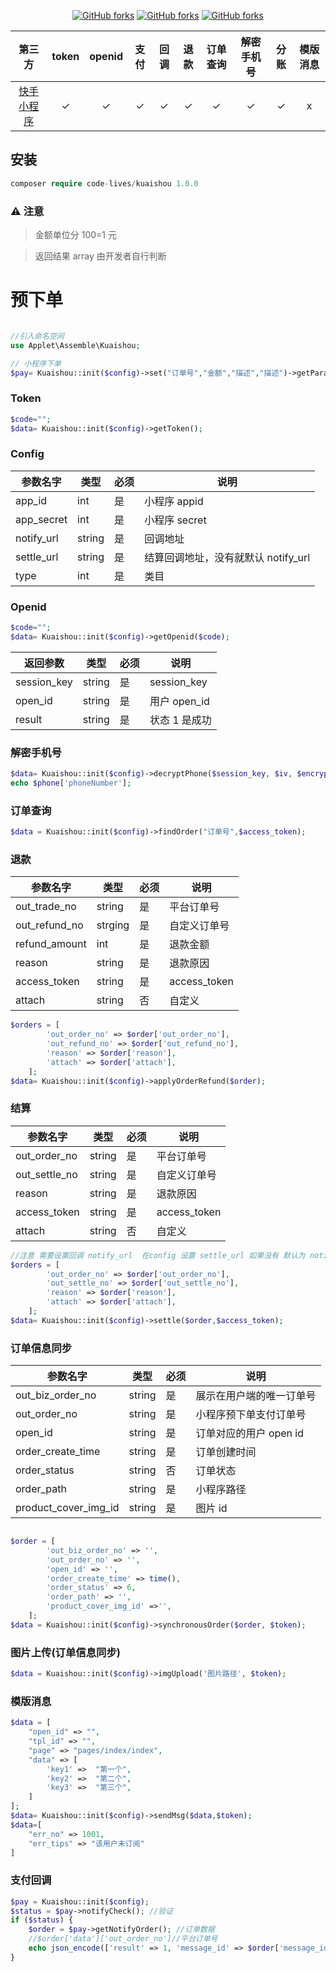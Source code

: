 <p align="center">
<a href="https://packagist.org/packages/code-lives/kuaishou" target="_blank"><img src="https://img.shields.io/packagist/v/code-lives/kuaishou?include_prereleases" alt="GitHub forks"></a>
<a href="https://packagist.org/packages/code-lives/kuaishou" target="_blank"><img src="https://img.shields.io/github/stars/code-lives/kuaishou?style=social" alt="GitHub forks"></a>
<a href="https://github.com/code-lives/kuaishou/fork" target="_blank"><img src="https://img.shields.io/github/forks/code-lives/kuaishou?style=social" alt="GitHub forks"></a>

</p>

|                                         第三方                                          | token | openid | 支付 | 回调 | 退款 | 订单查询 | 解密手机号 | 分账 | 模版消息 |
| :-------------------------------------------------------------------------------------: | :---: | :----: | :--: | :--: | :--: | :------: | :--------: | :--: | :------: |
| [快手小程序](https://mp.kuaishou.com/docs/develop/server/epay/interfaceDefinition.html) |   ✓   |   ✓    |  ✓   |  ✓   |  ✓   |    ✓     |     ✓      |  ✓   |    x     |

## 安装

```php
composer require code-lives/kuaishou 1.0.0
```

### ⚠️ 注意

> 金额单位分 100=1 元

> 返回结果 array 由开发者自行判断

# 预下单

```php

//引入命名空间
use Applet\Assemble\Kuaishou;

// 小程序下单
$pay= Kuaishou::init($config)->set("订单号","金额","描述","描述")->getParam();

```

### Token

```php
$code="";
$data= Kuaishou::init($config)->getToken();
```

### Config

| 参数名字   | 类型   | 必须 | 说明                                |
| ---------- | ------ | ---- | ----------------------------------- |
| app_id     | int    | 是   | 小程序 appid                        |
| app_secret | int    | 是   | 小程序 secret                       |
| notify_url | string | 是   | 回调地址                            |
| settle_url | string | 是   | 结算回调地址，没有就默认 notify_url |
| type       | int    | 是   | 类目                                |

### Openid

```php
$code="";
$data= Kuaishou::init($config)->getOpenid($code);
```

| 返回参数    | 类型   | 必须 | 说明          |
| ----------- | ------ | ---- | ------------- |
| session_key | string | 是   | session_key   |
| open_id     | string | 是   | 用户 open_id  |
| result      | string | 是   | 状态 1 是成功 |

### 解密手机号

```php
$data= Kuaishou::init($config)->decryptPhone($session_key, $iv, $encryptedData);
echo $phone['phoneNumber'];
```

### 订单查询

```php
$data = Kuaishou::init($config)->findOrder("订单号",$access_token);
```

### 退款

| 参数名字      | 类型    | 必须 | 说明         |
| ------------- | ------- | ---- | ------------ |
| out_trade_no  | string  | 是   | 平台订单号   |
| out_refund_no | strging | 是   | 自定义订单号 |
| refund_amount | int     | 是   | 退款金额     |
| reason        | string  | 是   | 退款原因     |
| access_token  | string  | 是   | access_token |
| attach        | string  | 否   | 自定义       |

```php
$orders = [
        'out_order_no' => $order['out_order_no'],
        'out_refund_no' => $order['out_refund_no'],
        'reason' => $order['reason'],
        'attach' => $order['attach'],
    ];
$data= Kuaishou::init($config)->applyOrderRefund($order);
```

### 结算

| 参数名字      | 类型   | 必须 | 说明         |
| ------------- | ------ | ---- | ------------ |
| out_order_no  | string | 是   | 平台订单号   |
| out_settle_no | string | 是   | 自定义订单号 |
| reason        | string | 是   | 退款原因     |
| access_token  | string | 是   | access_token |
| attach        | string | 否   | 自定义       |

```php
//注意 需要设置回调 notify_url  在config 设置 settle_url 如果没有 默认为 notify_url
$orders = [
        'out_order_no' => $order['out_order_no'],
        'out_settle_no' => $order['out_settle_no'],
        'reason' => $order['reason'],
        'attach' => $order['attach'],
    ];
$data= Kuaishou::init($config)->settle($order,$access_token);
```

### 订单信息同步

| 参数名字             | 类型   | 必须 | 说明                     |
| -------------------- | ------ | ---- | ------------------------ |
| out_biz_order_no     | string | 是   | 展示在用户端的唯一订单号 |
| out_order_no         | string | 是   | 小程序预下单支付订单号   |
| open_id              | string | 是   | 订单对应的用户 open id   |
| order_create_time    | string | 是   | 订单创建时间             |
| order_status         | string | 否   | 订单状态                 |
| order_path           | string | 是   | 小程序路径               |
| product_cover_img_id | string | 是   | 图片 id                  |

```php

$order = [
        'out_biz_order_no' => '',
        'out_order_no' => '',
        'open_id' => '',
        'order_create_time' => time(),
        'order_status' => 6,
        'order_path' => '',
        'product_cover_img_id' =>'',
    ];
$data = Kuaishou::init($config)->synchronousOrder($order, $token);
```

### 图片上传(订单信息同步)

```php
$data = Kuaishou::init($config)->imgUpload('图片路径', $token);
```

### 模版消息

```php
$data = [
    "open_id" => "",
    "tpl_id" => "",
    "page" => "pages/index/index",
    "data" => [
        'key1' =>  "第一个",
        'key2' =>  "第二个",
        'key3' =>  "第三个",
    ]
];
$data= Kuaishou::init($config)->sendMsg($data,$token);
$data=[
    "err_no" => 1001,
    "err_tips" => "该用户未订阅"
]
```

### 支付回调

```php
$pay = Kuaishou::init($config);
$status = $pay->notifyCheck(); //验证
if ($status) {
    $order = $pay->getNotifyOrder(); //订单数据
    //$order['data']['out_order_no']//平台订单号
    echo json_encode(['result' => 1, 'message_id' => $order['message_id']]);exit;
}
```

